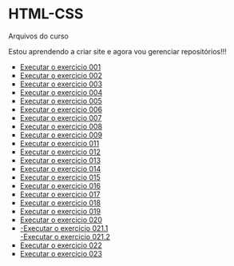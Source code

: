 # HTML-CSS
 Arquivos do curso

Estou aprendendo a criar site e agora vou gerenciar repositórios!!!

<ul type="square" columns: 2>
    <li>
        <a href="https://valfreitas.github.io/HTML5-CSS3/Exercicios/ex001/index.html">Executar o exercicio 001</a>
    </li>
    <li>
        <a href="https://valfreitas.github.io/HTML5-CSS3/Exercicios/ex002/index.html">Executar o exercicio 002</a>
    </li>
    <li>
        <a href="https://valfreitas.github.io/HTML5-CSS3/Exercicios/ex003/index.html">Executar o exercicio 003</a>
    </li>
    <li>
        <a href="https://valfreitas.github.io/HTML5-CSS3/Exercicios/ex004/index.html">Executar o exercicio 004</a>
    </li>
    <li>
        <a href="https://valfreitas.github.io/HTML5-CSS3/Exercicios/ex005/index.html">Executar o exercicio 005</a>
    </li>
    <li>
        <a href="https://valfreitas.github.io/HTML5-CSS3/Exercicios/ex006/index.html">Executar o exercicio 006</a>
    </li>
    <li>
        <a href="https://valfreitas.github.io/HTML5-CSS3/Exercicios/ex007/index.html">Executar o exercicio 007</a>
    </li>
    <li>
        <a href="https://valfreitas.github.io/HTML5-CSS3/Exercicios/ex008/index.html">Executar o exercicio 008</a>
    </li>
    <li>
        <a href="https://valfreitas.github.io/HTML5-CSS3/Exercicios/ex009/index.html">Executar o exercicio 009</a>
    </li>
    <li>
        <a href="https://valfreitas.github.io/HTML5-CSS3/Exercicios/ex011/index.html">Executar o exercicio 011</a>
    </li>
    <li>
        <a href="https://valfreitas.github.io/HTML5-CSS3/Exercicios/ex012/index.html">Executar o exercicio 012</a>
    </li>
    <li>
        <a href="https://valfreitas.github.io/HTML5-CSS3/Exercicios/ex013/index.html">Executar o exercicio 013</a>
    </li>
    <li>
        <a href="https://valfreitas.github.io/HTML5-CSS3/Exercicios/ex014/index.html">Executar o exercicio 014</a>
    </li>
    <li>
        <a href="https://valfreitas.github.io/HTML5-CSS3/Exercicios/ex015/index.html">Executar o exercicio 015</a>
    </li>
    <li>
        <a href="https://valfreitas.github.io/HTML5-CSS3/Exercicios/ex016/index.html">Executar o exercicio 016</a>
    </li>
    <li>
        <a href="https://valfreitas.github.io/HTML5-CSS3/Exercicios/ex017/index.html">Executar o exercicio 017</a>
    </li>
    <li>
        <a href="https://valfreitas.github.io/HTML5-CSS3/Exercicios/ex018/index.html">Executar o exercicio 018</a>
    </li>
    <li>
        <a href="https://valfreitas.github.io/HTML5-CSS3/Exercicios/ex019/seletor01.html">Executar o exercicio 019</a>
    </li>
    <li>
        <a href="https://valfreitas.github.io/HTML5-CSS3/Exercicios/ex020/links.html">Executar o exercicio 020</a>
    </li>
    <li>
        <a href="https://valfreitas.github.io/HTML5-CSS3/Exercicios/ex021/caixa01.html">-Executar o exercicio 021.1</a></br>
        <a href="https://valfreitas.github.io/HTML5-CSS3/Exercicios/ex021/caixa02.html">-Executar o exercicio 021.2</a>
    </li>
    <li>
        <a href="https://valfreitas.github.io/HTML5-CSS3/Exercicios/ex022/index.html">Executar o exercicio 022</a>
    </li>
    <li>
        <a href="https://valfreitas.github.io/HTML5-CSS3/Exercicios/ex023/index.html">Executar o exercicio 023</a>
    </li>

</ul>
